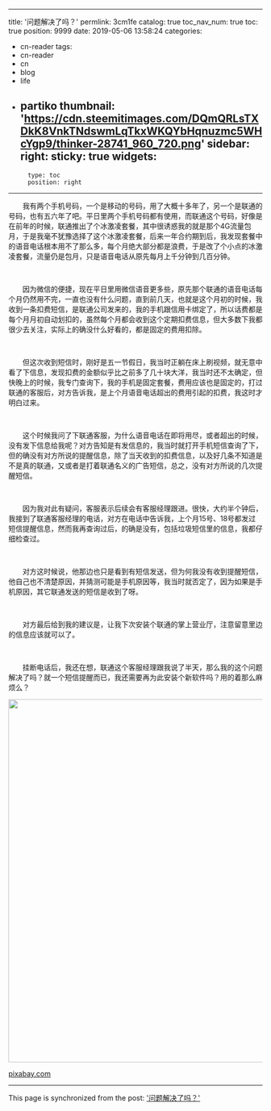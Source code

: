 
---
title: '问题解决了吗？'
permlink: 3cm1fe
catalog: true
toc_nav_num: true
toc: true
position: 9999
date: 2019-05-06 13:58:24
categories:
- cn-reader
tags:
- cn-reader
- cn
- blog
- life
- partiko
thumbnail: 'https://cdn.steemitimages.com/DQmQRLsTXDkK8VnkTNdswmLqTkxWKQYbHqnuzmc5WHcYgp9/thinker-28741_960_720.png'
sidebar:
    right:
        sticky: true
widgets:
    -
        type: toc
        position: right
---


<html>
<p>　　我有两个手机号码，一个是移动的号码，用了大概十多年了，另一个是联通的号码，也有五六年了吧。平日里两个手机号码都有使用，而联通这个号码，好像是在前年的时候，联通推出了个冰激凌套餐，其中很诱惑我的就是那个4G流量包月，于是我毫不犹豫选择了这个冰激凌套餐，后来一年合约期到后，我发现套餐中的语音电话根本用不了那么多，每个月绝大部分都是浪费，于是改了个小点的冰激凌套餐，流量仍是包月，只是语音电话从原先每月上千分钟到几百分钟。</p>
<p><br></p>
<p>　　因为微信的便捷，现在平日里用微信语音更多些，原先那个联通的语音电话每个月仍然用不完，一直也没有什么问题，直到前几天，也就是这个月初的时候，我收到一条扣费短信，是联通公司发来的，我的手机跟信用卡绑定了，所以话费都是每个月月初自动划扣的，虽然每个月都会收到这个定期扣费信息，但大多数下我都很少去关注，实际上的确没什么好看的，都是固定的费用扣除。</p>
<p><br></p>
<p>　　但这次收到短信时，刚好是五一节假日，我当时正躺在床上刷视频，就无意中看了下信息，发现扣费的金额似乎比之前多了几十块大洋，我当时还不太确定，但快晚上的时候，我专门查询下，我的手机是固定套餐，费用应该也是固定的，打过联通的客服后，对方告诉我，是上个月语音电话超出的费用引起的扣费，我这时才明白过来。</p>
<p><br></p>
<p>　　这个时候我问了下联通客服，为什么语音电话在即将用尽，或者超出的时候，没有发下信息给我呢？对方告知是有发信息的，我当时就打开手机短信查询了下，但的确没有对方所说的提醒信息，除了当天收到的扣费信息，以及好几条不知道是不是真的联通，又或者是打着联通名义的广告短信，总之，没有对方所说的几次提醒短信。</p>
<p><br></p>
<p>　　因为我对此有疑问，客服表示后续会有客服经理跟进。很快，大约半个钟后，我接到了联通客服经理的电话，对方在电话中告诉我，上个月15号、18号都发过短信提醒信息，然而我再查询过后，的确是没有，包括垃圾短信里的信息，我都仔细检查过。</p>
<p><br></p>
<p>　　对方这时候说，他那边也只是看到有短信发送，但为何我没有收到提醒短信，他自己也不清楚原因，并猜测可能是手机原因等，我当时就否定了，因为如果是手机原因，其它联通发送的短信是收到了呀。</p>
<p><br></p>
<p>　　对方最后给到我的建议是，让我下次安装个联通的掌上营业厅，注意留意里边的信息应该就可以了。</p>
<p><br></p>
<p>　　挂断电话后，我还在想，联通这个客服经理跟我说了半天，那么我的这个问题解决了吗？就一个短信提醒而已，我还需要再为此安装个新软件吗？用的着那么麻烦么？</p>
<p><img src="https://cdn.steemitimages.com/DQmQRLsTXDkK8VnkTNdswmLqTkxWKQYbHqnuzmc5WHcYgp9/thinker-28741_960_720.png" width="537" height="720"/></p>
<p><a href="https://pixabay.com/vectors/thinker-thinking-person-idea-28741/">pixabay.com</a></p>
</html>

- - -

This page is synchronized from the post: ['问题解决了吗？'](https://steemit.com/@rivalhw/3cm1fe)
